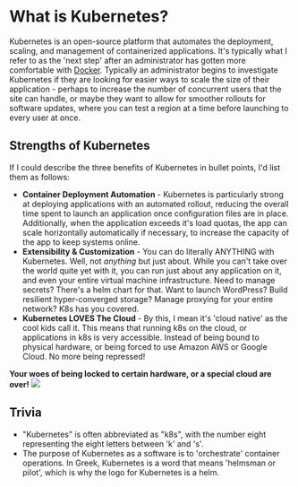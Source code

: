 # What is Kubernetes?

Kubernetes is an open-source platform that automates the deployment, scaling, and management of containerized applications. It's typically what I refer to as the 'next step' after an administrator has gotten more comfortable with [Docker](../../docker/index.md). Typically an administrator begins to investigate Kubernetes if they are looking for easier ways to scale the size of their application - perhaps to increase the number of concurrent users that the site can handle, or maybe they want to allow for smoother rollouts for software updates, where you can test a region at a time before launching to every user at once.

## Strengths of Kubernetes

If I could describe the three benefits of Kubernetes in bullet points, I'd list them as follows:

- **Container Deployment Automation** - Kubernetes is particularly strong at deploying applications with an automated rollout, reducing the overall time spent to launch an application once configuration files are in place. Additionally, when the application exceeds it's load quotas, the app can scale horizontally automatically if necessary, to increase the capacity of the app to keep systems online.
- **Extensibility & Customization** - You can do literally ANYTHING with Kubernetes. Well, not *anything* but just about. While you can't take over the world quite yet with it, you can run just about any application on it, and even your entire virtual machine infrastructure. Need to manage secrets? There's a helm chart for that. Want to launch WordPress? Build resilient hyper-converged storage? Manage proxying for your entire network? K8s has you covered.
- **Kubernetes LOVES The Cloud** - By this, I mean it's 'cloud native' as the cool kids call it. This means that running k8s on the cloud, or applications in k8s is very accessible. Instead of being bound to physical hardware, or being forced to use Amazon AWS or Google Cloud. No more being repressed!

**Your woes of being locked to certain hardware, or a special cloud are over!**
![](https://i.giphy.com/l1yA7Vl6juVsk.webp)

## Trivia

- "Kubernetes" is often abbreviated as "k8s", with the number eight representing the eight letters between 'k' and 's'. 
- The purpose of Kubernetes as a software is to 'orchestrate' container operations. In Greek, Kubernetes is a word that means 'helmsman or pilot', which is why the logo for Kubernetes is a helm.